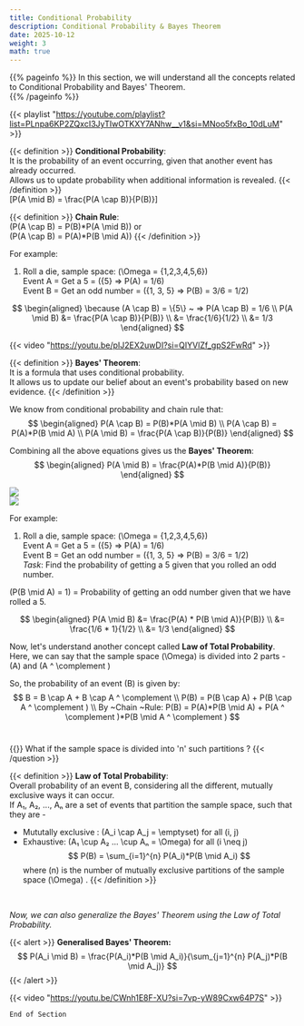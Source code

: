 ```yaml
---
title: Conditional Probability
description: Conditional Probability & Bayes Theorem
date: 2025-10-12
weight: 3
math: true
---
```


{{% pageinfo %}}
In this section, we will understand all the concepts related to Conditional Probability and Bayes' Theorem.<br>
{{% /pageinfo %}}

{{< playlist "https://youtube.com/playlist?list=PLnpa6KP2ZQxcI3JyTIwOTKXY7ANhw__v1&si=MNoo5fxBo_10dLuM" >}}
<br>

{{< definition >}}
**Conditional Probability**: <br>
It is the probability of an event occurring, given that another event has already occurred.<br>
Allows us to update probability when additional information is revealed.
{{< /definition >}}
<br>
\[P(A \mid B) = \frac{P(A \cap B)}{P(B)}\]

{{< definition >}}
**Chain Rule**: <br>
\(P(A \cap B) = P(B)*P(A \mid B)\) or <br>
\(P(A \cap B) = P(A)*P(B \mid A)\)
{{< /definition >}}

For example:
1. Roll a die, sample space: \(\Omega = \{1,2,3,4,5,6\}\) <br>
    Event A = Get a 5 = \(\{5\} => P(A) = 1/6\)<br>
    Event B = Get an odd number = \(\{1, 3, 5\} => P(B) = 3/6 = 1/2\)

$$
\begin{aligned}
\because (A \cap B) = \{5\} ~  => P(A \cap B) = 1/6 \\
P(A \mid B) &= \frac{P(A \cap B)}{P(B)} \\
&= \frac{1/6}{1/2} \\
&= 1/3
\end{aligned}
$$

{{< video "https://youtu.be/pIJ2EX2uwDI?si=QIYVlZf_gpS2FwRd" >}}
<br>

{{< definition >}}
**Bayes' Theorem**: <br>
It is a formula that uses conditional probability. <br>
It allows us to update our belief about an event's probability based on new evidence.
{{< /definition >}}

We know from conditional probability and chain rule that:
$$
\begin{aligned}
P(A \cap B) = P(B)*P(A \mid B) \\
P(A \cap B) = P(A)*P(B \mid A) \\
P(A \mid B) = \frac{P(A \cap B)}{P(B)}
\end{aligned}
$$

Combining all the above equations gives us the **Bayes' Theorem**:
$$
\begin{aligned}
P(A \mid B) = \frac{P(A)*P(B \mid A)}{P(B)}
\end{aligned}
$$

![](https://robosathi.com/images/bayes_theorem.png)
<br>
![](https://robosathi.com/images/bayes_likelihood.png)

For example:
1. Roll a die, sample space: \(\Omega = \{1,2,3,4,5,6\}\) <br>
    Event A = Get a 5 = \(\{5\} => P(A) = 1/6\)<br>
    Event B = Get an odd number = \(\{1, 3, 5\} => P(B) = 3/6 = 1/2\)<br>
*Task*: Find the probability of getting a 5 given that you rolled an odd number.<br>

\(P(B \mid A) = 1\) = Probability of getting an odd number given that we have rolled a 5. <br>

$$
\begin{aligned}
P(A \mid B) &= \frac{P(A) * P(B \mid A)}{P(B)} \\
&= \frac{1/6 * 1}{1/2} \\
&= 1/3
\end{aligned}
$$

Now, let's understand another concept called **Law of Total Probability**.<br>
Here, we can say that the sample space \(\Omega\) is divided into 2 parts - \(A\) and \(A ^ \complement \)

So, the probability of an event \(B\) is given by:
$$
B = B \cap A + B \cap A ^ \complement \\
P(B) = P(B \cap A) + P(B \cap A ^ \complement ) \\
By ~Chain ~Rule: P(B) = P(A)*P(B \mid A) + P(A ^ \complement )*P(B \mid A ^ \complement )
$$
<br>

{{<question>}}
What if the sample space is divided into 'n' such partitions ?
{{< /question >}}

{{< definition >}}
**Law of Total Probability**: <br>
Overall probability of an event B, considering all the different, mutually exclusive ways it can occur.<br>
If A₁, A₂, ..., Aₙ are a set of events that partition the sample space, such that they are - 
 - Mututally exclusive : \(A_i \cap A_j = \emptyset\) for all \(i, j\)
 - Exhaustive: \(A₁ \cup A₂ ... \cup Aₙ  = \Omega\) for all \(i \neq j\)
$$
P(B) = \sum_{i=1}^{n} P(A_i)*P(B \mid A_i)
$$
where \(n\) is the number of mutually exclusive partitions of the sample space \(\Omega\) .
{{< /definition >}}
<br>

*Now, we can also generalize the Bayes' Theorem using the Law of Total Probability.*

{{< alert >}}
**Generalised Bayes' Theorem:** <br>
$$
P(A_i \mid B) = \frac{P(A_i)*P(B \mid A_i)}{\sum_{j=1}^{n} P(A_j)*P(B \mid A_j)}
$$
{{< /alert >}}

{{< video "https://youtu.be/CWnh1E8F-XU?si=7vp-yW89Cxw64P7S" >}}
<br>

```End of Section```
    